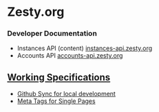 <h1>Zesty.org</h1>
<h3>Developer Documentation</h3>
<ul>
<li>Instances API (content) <a href="https://instances-api.zesty.org">instances-api.zesty.org</a></li>
<li>Accounts API <a href="https://accounts-api.zesty.org">accounts-api.zesty.org</a></li>
</ul>

## [Working Specifications](/specs)

* <a href="https://docs.google.com/document/d/1PCOXFzI20O4XoPwRpKWMInXkpeZyV7phwFeq5d3hVN8/edit?usp=sharing">Github Sync for local development</a></li>
* <a href="https://docs.google.com/document/d/1dXzNhLsnu7xoyE-SK9g9jii9L4lq8cU-H0B01HzT5F8/edit">Meta Tags for Single Pages</a></li>

<script>alert('jhere')</script>

